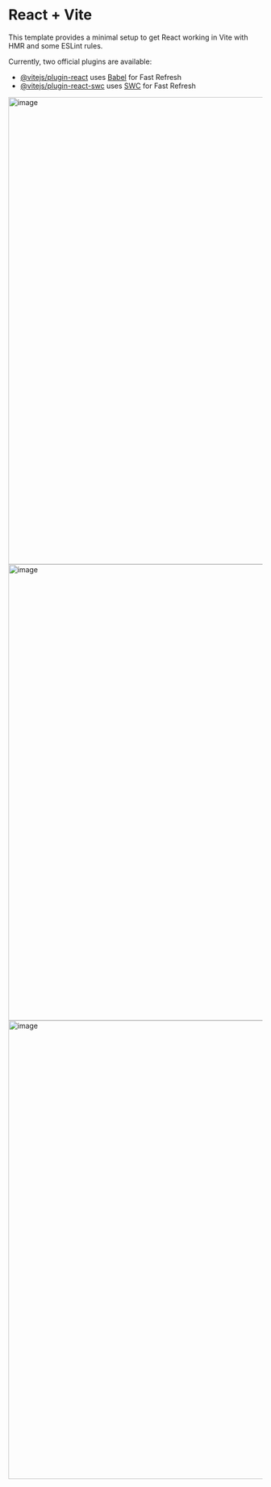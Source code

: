 # React + Vite

This template provides a minimal setup to get React working in Vite with HMR and some ESLint rules.

Currently, two official plugins are available:

- [@vitejs/plugin-react](https://github.com/vitejs/vite-plugin-react/blob/main/packages/plugin-react) uses [Babel](https://babeljs.io/) for Fast Refresh
- [@vitejs/plugin-react-swc](https://github.com/vitejs/vite-plugin-react/blob/main/packages/plugin-react-swc) uses [SWC](https://swc.rs/) for Fast Refresh

<img width="1918" height="925" alt="image" src="https://github.com/user-attachments/assets/663455f6-72b7-4ab2-851a-6a652dc81367" />



<img width="1918" height="903" alt="image" src="https://github.com/user-attachments/assets/cfa9186a-4e44-4c10-b2aa-036ed4372082" />




<img width="1918" height="908" alt="image" src="https://github.com/user-attachments/assets/552accd6-e3fd-4139-8452-0bb6b67ae76e" />

